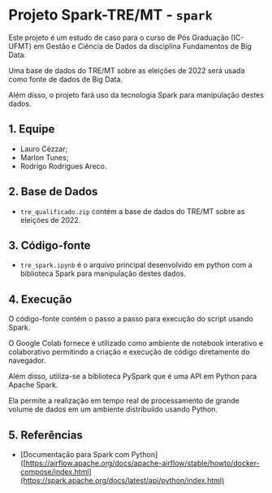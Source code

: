 # Projeto Spark-TRE/MT - `spark`

Este projeto é um estudo de caso para o curso de Pós Graduação (IC-UFMT) em Gestão e Ciência de Dados da disciplina Fundamentos de Big Data.

Uma base de dados do TRE/MT sobre as eleições de 2022 será usada como fonte de dados de Big Data.

Além disso, o projeto fará uso da tecnologia Spark para manipulação destes dados.

## 1. Equipe

* Lauro Cézzar;
* Marlon Tunes;
* Rodrigo Rodrigues Areco.

## 2. Base de Dados

* `tre_qualificado.zip` contém a base de dados do TRE/MT sobre as eleições de 2022.

## 3. Código-fonte

* `tre_spark.ipynb` é o arquivo principal desenvolvido em python com a biblioteca Spark para manipulação destes dados.

## 4. Execução

O código-fonte contém o passo a passo para execução do script usando Spark. 

O Google Colab fornece é utilizado como ambiente de notebook interativo e colaborativo permitindo a criação e execução de código diretamente do navegador.

Além disso, utiliza-se a biblioteca PySpark que é uma API em Python para Apache Spark. 

Ela permite a realização em tempo real de processamento de grande volume de dados em um ambiente distribuíido usando Python.

## 5. Referências

* [Documentação para Spark com Python]([https://airflow.apache.org/docs/apache-airflow/stable/howto/docker-compose/index.html](https://spark.apache.org/docs/latest/api/python/index.html)
